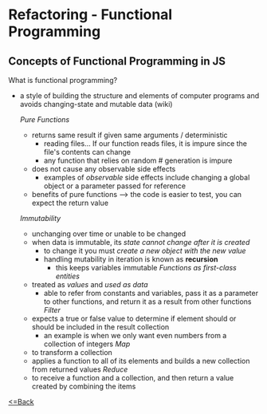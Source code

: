 # Refactoring - Functional Programming

## Concepts of Functional Programming in JS
What is functional programming?
- a style of building the structure and elements of computer programs and avoids changing-state and mutable data
    (wiki)

    *Pure Functions*
    - returns same result if given same arguments / deterministic
        - reading files... If our function reads files, it is impure since the file's contents can change
        - any function that relies on random # generation is impure 
    - does not cause any observable side effects
        - examples of *observable* side effects include changing a global object or a parameter passed for reference
    - benefits of pure functions --> the code is easier to test, you can expect the return value

    *Immutability*
    - unchanging over time or unable to be changed
    - when data is immutable, its *state cannot change after it is created*
        - to change it you must *create a new object with the new value*
        - handling mutability in iteration is known as **recursion**
            - this keeps variables immutable
    *Functions as first-class entities*
    - treated as *values* and *used as data*
        - able to refer from constants and variables, pass it as a parameter to other functions, and return it as a result from other functions
    *Filter*
    - expects a true or false value to determine if element should or should be included in the result collection
        - an example is when we only want even numbers from a collection of integers
    *Map*
    - to transform a collection
    - applies a function to all of its elements and builds a new collection from returned values
    *Reduce*
    - to receive a function and a collection, and then return a value created by combining the items

[<=Back](README.md)